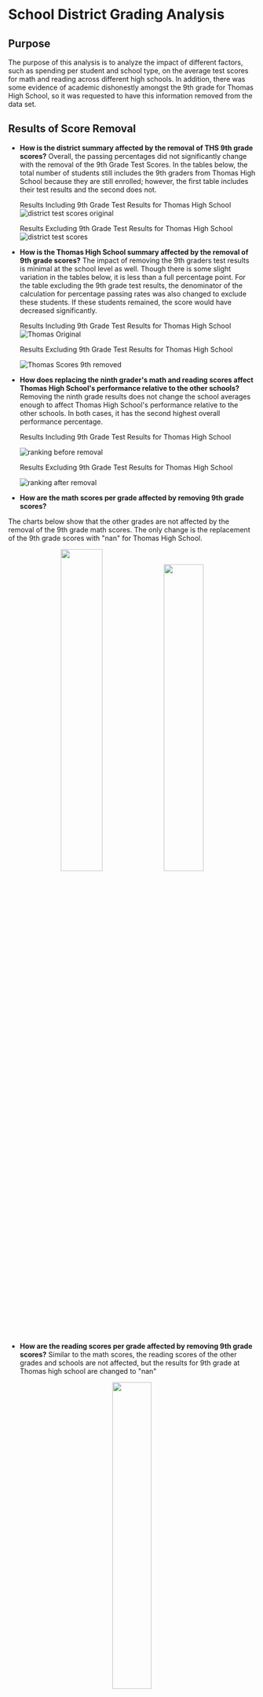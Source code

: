 # School District Grading Analysis
## Purpose
The purpose of this analysis is to analyze the impact of different factors, such as spending per student and school type, on the average test scores for math and reading across different high schools. In addition, there was some evidence of academic dishonestly amongst the 9th grade for Thomas High School, so it was requested to have this information removed from the data set. 
## Results of Score Removal 
* **How is the district summary affected by the removal of THS 9th grade scores?** 
Overall, the passing percentages did not significantly change with the removal of the 9th Grade Test Scores. In the tables below, the total number of students still includes the 9th graders from Thomas High School because they are still enrolled; however, the first table includes their test results and the second does not. 

    Results Including 9th Grade Test Results for Thomas High School
        ![district test scores original](https://user-images.githubusercontent.com/105991478/178161182-addd2ff5-df1b-4742-851c-eb13650e3e30.png)

    Results Excluding 9th Grade Test Results for Thomas High School
        ![district test scores](https://user-images.githubusercontent.com/105991478/178161268-39ceaf02-8df4-417a-ac06-1ad98d8259ab.png)

* **How is the Thomas High School summary affected by the removal of 9th grade scores?**
The impact of removing the 9th graders test results is minimal at the school level as well. Though there is some slight variation in the tables below, it is less than a full percentage point. For the table excluding the 9th grade test results, the denominator of the calculation for percentage passing rates was also changed to exclude these students. If these students remained, the score would have decreased significantly. 
      
     Results Including 9th Grade Test Results for Thomas High School
    ![Thomas Original](https://user-images.githubusercontent.com/105991478/178161506-b5bed48d-4e37-443c-a47b-7b5bde855cf0.png)
      
     Results Excluding 9th Grade Test Results for Thomas High School
      
    ![Thomas Scores 9th removed](https://user-images.githubusercontent.com/105991478/178161579-72c18fce-b4ce-4bd0-a92d-8eb475fabc81.png)

* **How does replacing the ninth grader's math and reading scores affect Thomas High School's performance relative to the other schools?**
Removing the ninth grade results does not change the school averages enough to affect Thomas High School's performance relative to the other schools. In both cases, it has the second highest overall performance percentage. 

   Results Including 9th Grade Test Results for Thomas High School
   
    ![ranking before removal](https://user-images.githubusercontent.com/105991478/178162038-76de38bb-f69f-4aa6-9358-98bb83448ca6.png)
    
  Results Excluding 9th Grade Test Results for Thomas High School 
  
  ![ranking after removal](https://user-images.githubusercontent.com/105991478/178162063-938684de-ba35-4ed7-a393-4cf2254f127f.png)

* **How are the math scores per grade affected by removing 9th grade scores?**

The charts below show that the other grades are not affected by the removal of the 9th grade math scores. The only change is the replacement of the 9th grade scores with "nan" for Thomas High School. 


<p align="center" width="100%">
    <img width="41%" src=https://user-images.githubusercontent.com/105991478/178162454-2b6d1f77-034b-4242-8500-b8966d9ffa45.png>  <img width="40%" src= https://user-images.githubusercontent.com/105991478/178162656-034d60af-ef5d-4be7-8f2c-a6cf1de1fe07.png>
</p>

* **How are the reading scores per grade affected by removing 9th grade scores?**
Similar to the math scores, the reading scores of the other grades and schools are not affected, but the results for 9th grade at Thomas high school are changed to "nan"
<p align="center" width="100%">
<img width= "40%" src=https://user-images.githubusercontent.com/105991478/178162736-0ff2e2fd-6c87-426a-b591-6b8eed313c43.png>
</p>


